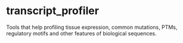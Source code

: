 # transcript_profiler
Tools that help profiling tissue expression, common mutations, PTMs, regulatory motifs and other features of biological sequences.
